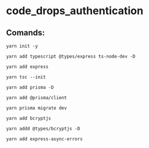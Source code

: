 # code_drops_authentication

## Comands:
```
yarn init -y
```
```
yarn add typescript @types/express ts-node-dev -D
```
```
yarn add express
```
```
yarn tsc --init
```
```
yarn add prisma -D
```
```
yarn add @prisma/client
```
```
yarn prisma migrate dev
```
```
yarn add bcryptjs
```
```
yarn addd @types/bcryptjs -D
```
```
yarn add express-async-errors
```
